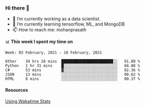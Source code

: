 ### Hi there 👋

- 🔭 I’m currently working as a data scientist.
- 🌱 I’m currently learning tensorflow, ML, and MongoDB
- 📫 How to reach me: mohanprasath

📊 **This week I spent my time on**
<!--START_SECTION:waka-->
```text
Week: 03 February, 2021 - 10 February, 2021

Other    34 hrs 26 mins  ███████████████████████░░   91.89 % 
Python   1 hr 31 mins    █░░░░░░░░░░░░░░░░░░░░░░░░   04.08 % 
C#       53 mins         ▓░░░░░░░░░░░░░░░░░░░░░░░░   02.36 % 
JSON     13 mins         ░░░░░░░░░░░░░░░░░░░░░░░░░   00.62 % 
HTML     8 mins          ░░░░░░░░░░░░░░░░░░░░░░░░░   00.37 % 
```
<!--END_SECTION:waka-->

#### Resources
[Using Wakatime Stats](https://github.com/marketplace/actions/waka-readme)
